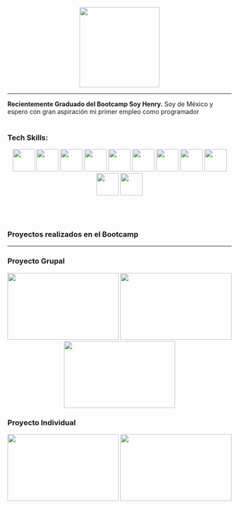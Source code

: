 <p align="center">
<img height="180" src="https://res.cloudinary.com/dsalyp6sj/image/upload/v1663104124/ecom/banner_kfc5it.png" />

----

**Recientemente Graduado del Bootcamp Soy Henry.** Soy de México y espero con gran aspiración mi primer empleo como programador 
<br></br>

<h3>Tech Skills:</3>

<p align="center">
<img height="50" src="https://res.cloudinary.com/dsalyp6sj/image/upload/v1662606366/ecom/html5_sne9t0.svg" />
<img height="50" src="https://res.cloudinary.com/dsalyp6sj/image/upload/v1662606366/ecom/css3_u6yxkg.svg" />
<img height="50" src="https://res.cloudinary.com/dsalyp6sj/image/upload/v1662606366/ecom/react_kh99ah.svg" />
<img height="50" src="https://res.cloudinary.com/dsalyp6sj/image/upload/v1662606356/ecom/redux_kyqvyh.svg" />
<img height="50" src="https://res.cloudinary.com/dsalyp6sj/image/upload/v1662606335/ecom/Tailwind_ivgnyd.png" />
<img height="50" src="https://res.cloudinary.com/dsalyp6sj/image/upload/v1662606366/ecom/nodejs_hshryr.svg" />
<img height="50" src="https://res.cloudinary.com/dsalyp6sj/image/upload/v1662606367/ecom/heroku_khgumz.svg" />
<img height="50" src="https://res.cloudinary.com/dsalyp6sj/image/upload/v1662606366/ecom/postgresql_lsxpzc.png" />
<img height="50" width="50px" src="https://res.cloudinary.com/dsalyp6sj/image/upload/v1662606343/ecom/stripe_r0taet.png" />
<img height="50" src="https://res.cloudinary.com/dsalyp6sj/image/upload/v1662606343/ecom/sequelize_jgudym.png" />
<img height="50" src="https://res.cloudinary.com/dsalyp6sj/image/upload/v1662606366/ecom/claudinary_bhutpg.png" />
</p>

<br></br>

**Proyectos realizados en el Bootcamp**

-----
<h3>Proyecto Grupal</h3>
<div align="center">
<img  width="250" height="150" src="https://res.cloudinary.com/dsalyp6sj/image/upload/v1662606633/ecom/ecom2_qkdadc.png"/>
<img  width="250" height="150" src="https://res.cloudinary.com/dsalyp6sj/image/upload/v1662606632/ecom/ecom3_mkmqvu.png"/>
<img  width="250" height="150" src="https://res.cloudinary.com/dsalyp6sj/image/upload/v1662606632/ecom/ecom1_afoyrl.png"/>
</div>
<h3>Proyecto Individual</h3>
<div align="center">
<img  width="250" height="150" src="https://res.cloudinary.com/dsalyp6sj/image/upload/v1663106000/ecom/dog1_p6pynl.png"/>
<img  width="250" height="150" src="https://res.cloudinary.com/dsalyp6sj/image/upload/v1663105890/ecom/dog2_d3jx70.png"/>
</div>
